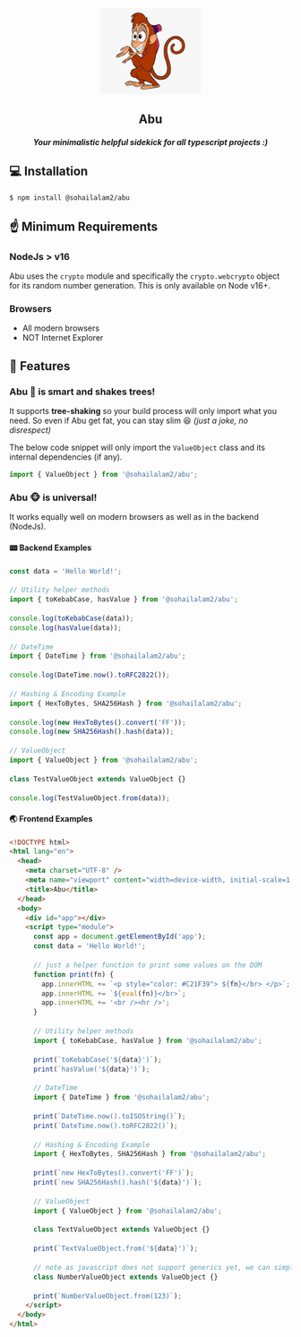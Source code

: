 <section align="center">
  <br />
  <a href="https://sohailalam2" target="_blank" rel="noopener noreferrer">
    <img width="180" src="../docs/logo.png" alt="Abu Logo">
  </a>
  <h1>Abu</h1>
  <h5>Your minimalistic helpful sidekick for all typescript projects :)</h5>
</section>

## 💻 Installation

```bash
$ npm install @sohailalam2/abu
```

## ☝️ Minimum Requirements

### NodeJs > v16

Abu uses the `crypto` module and specifically the `crypto.webcrypto` object for its random number generation.
This is only available on Node v16+.

### Browsers

- All modern browsers
- NOT Internet Explorer

## 📢 Features

### Abu 🐒 is smart and shakes trees!

It supports **tree-shaking** so your build process will only import what you need.
So even if Abu get fat, you can stay slim 😆 _(just a joke, no disrespect)_

The below code snippet will only import the `ValueObject` class and its internal dependencies (if any).

```ts
import { ValueObject } from '@sohailalam2/abu';
```

### Abu 🐵 is universal!

It works equally well on modern browsers as well as in the backend (NodeJs).

#### 📟 Backend Examples

```ts
const data = 'Hello World!';

// Utility helper methods
import { toKebabCase, hasValue } from '@sohailalam2/abu';

console.log(toKebabCase(data));
console.log(hasValue(data));

// DateTime
import { DateTime } from '@sohailalam2/abu';

console.log(DateTime.now().toRFC2822());

// Hashing & Encoding Example
import { HexToBytes, SHA256Hash } from '@sohailalam2/abu';

console.log(new HexToBytes().convert('FF'));
console.log(new SHA256Hash().hash(data));

// ValueObject
import { ValueObject } from '@sohailalam2/abu';

class TestValueObject extends ValueObject {}

console.log(TestValueObject.from(data));
```

#### 🌏 Frontend Examples

```html
<!DOCTYPE html>
<html lang="en">
  <head>
    <meta charset="UTF-8" />
    <meta name="viewport" content="width=device-width, initial-scale=1.0" />
    <title>Abu</title>
  </head>
  <body>
    <div id="app"></div>
    <script type="module">
      const app = document.getElementById('app');
      const data = 'Hello World!';

      // just a helper function to print some values on the DOM
      function print(fn) {
        app.innerHTML += `<p style="color: #C21F39"> ${fn}</br> </p>`;
        app.innerHTML += `${eval(fn)}</br>`;
        app.innerHTML += '<br /><hr />';
      }

      // Utility helper methods
      import { toKebabCase, hasValue } from '@sohailalam2/abu';

      print(`toKebabCase('${data}')`);
      print(`hasValue('${data}')`);

      // DateTime
      import { DateTime } from '@sohailalam2/abu';

      print(`DateTime.now().toISOString()`);
      print(`DateTime.now().toRFC2822()`);

      // Hashing & Encoding Example
      import { HexToBytes, SHA256Hash } from '@sohailalam2/abu';

      print(`new HexToBytes().convert('FF')`);
      print(`new SHA256Hash().hash('${data}')`);

      // ValueObject
      import { ValueObject } from '@sohailalam2/abu';

      class TextValueObject extends ValueObject {}

      print(`TextValueObject.from('${data}')`);

      // note as javascript does not support generics yet, we can simply use the default behavior
      class NumberValueObject extends ValueObject {}

      print(`NumberValueObject.from(123)`);
    </script>
  </body>
</html>
```

